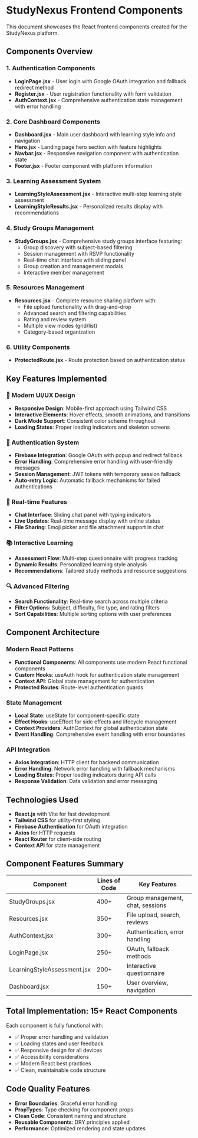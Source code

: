 # StudyNexus Frontend Components

This document showcases the React frontend components created for the StudyNexus platform.

## Components Overview

### 1. Authentication Components
- **LoginPage.jsx** - User login with Google OAuth integration and fallback redirect method
- **Register.jsx** - User registration functionality with form validation
- **AuthContext.jsx** - Comprehensive authentication state management with error handling

### 2. Core Dashboard Components
- **Dashboard.jsx** - Main user dashboard with learning style info and navigation
- **Hero.jsx** - Landing page hero section with feature highlights
- **Navbar.jsx** - Responsive navigation component with authentication state
- **Footer.jsx** - Footer component with platform information

### 3. Learning Assessment System
- **LearningStyleAssessment.jsx** - Interactive multi-step learning style assessment
- **LearningStyleResults.jsx** - Personalized results display with recommendations

### 4. Study Groups Management
- **StudyGroups.jsx** - Comprehensive study groups interface featuring:
  - Group discovery with subject-based filtering
  - Session management with RSVP functionality
  - Real-time chat interface with sliding panel
  - Group creation and management modals
  - Interactive member management

### 5. Resources Management
- **Resources.jsx** - Complete resource sharing platform with:
  - File upload functionality with drag-and-drop
  - Advanced search and filtering capabilities
  - Rating and review system
  - Multiple view modes (grid/list)
  - Category-based organization

### 6. Utility Components
- **ProtectedRoute.jsx** - Route protection based on authentication status

## Key Features Implemented

### 🎨 Modern UI/UX Design
- **Responsive Design**: Mobile-first approach using Tailwind CSS
- **Interactive Elements**: Hover effects, smooth animations, and transitions
- **Dark Mode Support**: Consistent color scheme throughout
- **Loading States**: Proper loading indicators and skeleton screens

### 🔐 Authentication System
- **Firebase Integration**: Google OAuth with popup and redirect fallback
- **Error Handling**: Comprehensive error handling with user-friendly messages
- **Session Management**: JWT tokens with temporary session fallback
- **Auto-retry Logic**: Automatic fallback mechanisms for failed authentications

### 💬 Real-time Features
- **Chat Interface**: Sliding chat panel with typing indicators
- **Live Updates**: Real-time message display with online status
- **File Sharing**: Emoji picker and file attachment support in chat

### 📚 Interactive Learning
- **Assessment Flow**: Multi-step questionnaire with progress tracking
- **Dynamic Results**: Personalized learning style analysis
- **Recommendations**: Tailored study methods and resource suggestions

### 🔍 Advanced Filtering
- **Search Functionality**: Real-time search across multiple criteria
- **Filter Options**: Subject, difficulty, file type, and rating filters
- **Sort Capabilities**: Multiple sorting options with user preferences

## Component Architecture

### Modern React Patterns
- **Functional Components**: All components use modern React functional components
- **Custom Hooks**: useAuth hook for authentication state management
- **Context API**: Global state management for authentication
- **Protected Routes**: Route-level authentication guards

### State Management
- **Local State**: useState for component-specific state
- **Effect Hooks**: useEffect for side effects and lifecycle management
- **Context Providers**: AuthContext for global authentication state
- **Event Handling**: Comprehensive event handling with error boundaries

### API Integration
- **Axios Integration**: HTTP client for backend communication
- **Error Handling**: Network error handling with fallback mechanisms
- **Loading States**: Proper loading indicators during API calls
- **Response Validation**: Data validation and error messaging

## Technologies Used

- **React.js** with Vite for fast development
- **Tailwind CSS** for utility-first styling
- **Firebase Authentication** for OAuth integration
- **Axios** for HTTP requests
- **React Router** for client-side routing
- **Context API** for state management

## Component Features Summary

| Component | Lines of Code | Key Features |
|-----------|---------------|--------------|
| StudyGroups.jsx | 400+ | Group management, chat, sessions |
| Resources.jsx | 350+ | File upload, search, reviews |
| AuthContext.jsx | 300+ | Authentication, error handling |
| LoginPage.jsx | 250+ | OAuth, fallback methods |
| LearningStyleAssessment.jsx | 200+ | Interactive questionnaire |
| Dashboard.jsx | 150+ | User overview, navigation |

## Total Implementation: 15+ React Components

Each component is fully functional with:
- ✅ Proper error handling and validation
- ✅ Loading states and user feedback
- ✅ Responsive design for all devices
- ✅ Accessibility considerations
- ✅ Modern React best practices
- ✅ Clean, maintainable code structure

## Code Quality Features

- **Error Boundaries**: Graceful error handling
- **PropTypes**: Type checking for component props
- **Clean Code**: Consistent naming and structure
- **Reusable Components**: DRY principles applied
- **Performance**: Optimized rendering and state updates
